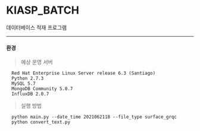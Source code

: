 # KIASP_BATCH
데이터베이스 적재 프로그램

----------
#### 환경 
  > 예상 운영 서버
  ```
    Red Hat Enterprise Linux Server release 6.3 (Santiago)
    Python 2.7.3
    MySQL 5.7
    MongoDB Community 5.0.7
    InfluxDB 2.0.7
  ```
  > 실행 방법
  ```
    python main.py --date_time 2021062118 --file_type surface_grqc
    python convert_text.py
  ```